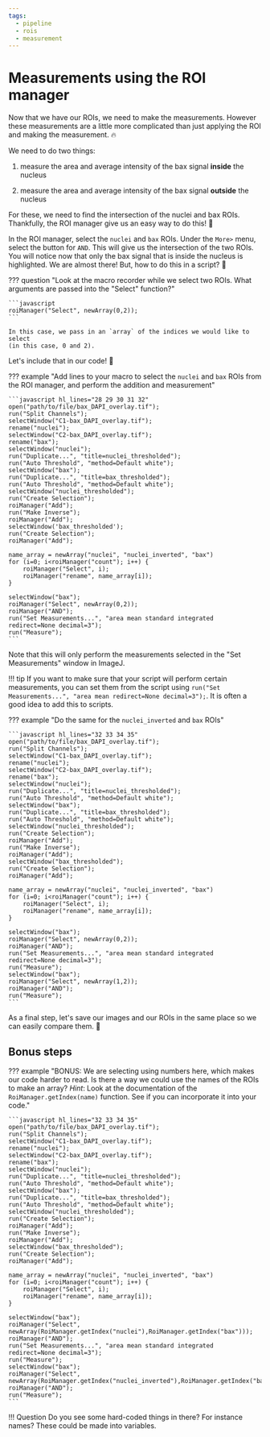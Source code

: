 ```yaml
---
tags:
  - pipeline
  - rois
  - measurement
---
```

# Measurements using the ROI manager

Now that we have our ROIs, we need to make the measurements. However these
measurements are a little more complicated than just applying the ROI and making
the measurement. :fire:

We need to do two things:

1) measure the area and average intensity of the bax signal **inside** the nucleus

2) measure the area and average intensity of the bax signal **outside** the nucleus

For these, we need to find the intersection of the nuclei and bax ROIs.
Thankfully, the ROI manager give us an easy way to do this! :rocket:

In the ROI manager, select the `nuclei` and `bax` ROIs. Under the `More>` menu,
select the button for `AND`. This will give us the intersection of the two ROIs.
You will notice now that only the bax signal that is inside the nucleus is
highlighted. We are almost there! But, how to do this in a script? :thinking:

??? question "Look at the macro recorder while we select two ROIs. What arguments are passed into the "Select" function?"

    ```javascript
    roiManager("Select", newArray(0,2));
    ```

    In this case, we pass in an `array` of the indices we would like to select
    (in this case, 0 and 2).

Let's include that in our code! :wrench:

??? example "Add lines to your macro to select the `nuclei` and `bax` ROIs from the ROI manager, and perform the addition and measurement"

    ```javascript hl_lines="28 29 30 31 32"
    open("path/to/file/bax_DAPI_overlay.tif");
    run("Split Channels");
    selectWindow("C1-bax_DAPI_overlay.tif");
    rename("nuclei");
    selectWindow("C2-bax_DAPI_overlay.tif");
    rename("bax");
    selectWindow("nuclei");
    run("Duplicate...", "title=nuclei_thresholded");
    run("Auto Threshold", "method=Default white");
    selectWindow("bax");
    run("Duplicate...", "title=bax_thresholded");
    run("Auto Threshold", "method=Default white");
    selectWindow("nuclei_thresholded");
    run("Create Selection");
    roiManager("Add");
    run("Make Inverse");
    roiManager("Add");
    selectWindow('bax_thresholded');
    run("Create Selection");
    roiManager("Add");

    name_array = newArray("nuclei", "nuclei_inverted", "bax")
    for (i=0; i<roiManager("count"); i++) {
        roiManager("Select", i);
        roiManager("rename", name_array[i]);
    }

    selectWindow("bax");
    roiManager("Select", newArray(0,2));
    roiManager("AND");
    run("Set Measurements...", "area mean standard integrated redirect=None decimal=3");
    run("Measure");
    ```

Note that this will only perform the measurements selected in the "Set
Measurements" window in ImageJ.

!!! tip
    If you want to make sure that your script will perform certain measurements,
    you can set them from the script using
    `run("Set Measurements...", "area mean redirect=None decimal=3");`. It is
    often a good idea to add this to scripts.

??? example "Do the same for the `nuclei_inverted` and `bax` ROIs"

    ```javascript hl_lines="32 33 34 35"
    open("path/to/file/bax_DAPI_overlay.tif");
    run("Split Channels");
    selectWindow("C1-bax_DAPI_overlay.tif");
    rename("nuclei");
    selectWindow("C2-bax_DAPI_overlay.tif");
    rename("bax");
    selectWindow("nuclei");
    run("Duplicate...", "title=nuclei_thresholded");
    run("Auto Threshold", "method=Default white");
    selectWindow("bax");
    run("Duplicate...", "title=bax_thresholded");
    run("Auto Threshold", "method=Default white");
    selectWindow("nuclei_thresholded");
    run("Create Selection");
    roiManager("Add");
    run("Make Inverse");
    roiManager("Add");
    selectWindow("bax_thresholded");
    run("Create Selection");
    roiManager("Add");

    name_array = newArray("nuclei", "nuclei_inverted", "bax")
    for (i=0; i<roiManager("count"); i++) {
        roiManager("Select", i);
        roiManager("rename", name_array[i]);
    }

    selectWindow("bax");
    roiManager("Select", newArray(0,2));
    roiManager("AND");
    run("Set Measurements...", "area mean standard integrated redirect=None decimal=3");
    run("Measure");
    selectWindow("bax");
    roiManager("Select", newArray(1,2));
    roiManager("AND");
    run("Measure");
    ```

As a final step, let's save our images and our ROIs in the same place so we can
easily compare them. :floppy_disk:

## Bonus steps

??? example "BONUS: We are selecting using numbers here, which makes our code harder to read. Is there a way we could use the names of the ROIs to make an array? *Hint*: Look at the documentation of the `RoiManager.getIndex(name)` function. See if you can incorporate it into your code."

    ```javascript hl_lines="32 33 34 35"
    open("path/to/file/bax_DAPI_overlay.tif");
    run("Split Channels");
    selectWindow("C1-bax_DAPI_overlay.tif");
    rename("nuclei");
    selectWindow("C2-bax_DAPI_overlay.tif");
    rename("bax");
    selectWindow("nuclei");
    run("Duplicate...", "title=nuclei_thresholded");
    run("Auto Threshold", "method=Default white");
    selectWindow("bax");
    run("Duplicate...", "title=bax_thresholded");
    run("Auto Threshold", "method=Default white");
    selectWindow("nuclei_thresholded");
    run("Create Selection");
    roiManager("Add");
    run("Make Inverse");
    roiManager("Add");
    selectWindow("bax_thresholded");
    run("Create Selection");
    roiManager("Add");

    name_array = newArray("nuclei", "nuclei_inverted", "bax")
    for (i=0; i<roiManager("count"); i++) {
        roiManager("Select", i);
        roiManager("rename", name_array[i]);
    }

    selectWindow("bax");
    roiManager("Select", newArray(RoiManager.getIndex("nuclei"),RoiManager.getIndex("bax")));
    roiManager("AND");
    run("Set Measurements...", "area mean standard integrated redirect=None decimal=3");
    run("Measure");
    selectWindow("bax");
    roiManager("Select", newArray(RoiManager.getIndex("nuclei_inverted"),RoiManager.getIndex("bax")));
    roiManager("AND");
    run("Measure");
    ```

!!! Question
    Do you see some hard-coded things in there? For instance names? These could
    be made into variables.
